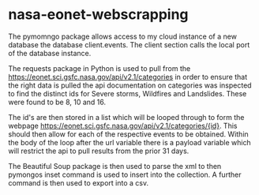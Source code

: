 # nasa-eonet-webscrapping

The pymomngo package allows access to my cloud instance of a new database the database client.events. The client section calls the local port of the database instance.

The requests package in Python is used to pull from the https://eonet.sci.gsfc.nasa.gov/api/v2.1/categories in order to ensure that the right data is pulled the api documentation on categories was inspected to find the distinct ids for Severe storms, Wildfires and Landslides. These were found to be 8, 10 and 16.

The id's are then stored in a list which will be looped through to form the webpage https://eonet.sci.gsfc.nasa.gov/api/v2.1/categories/{id}. This should then allow for each of the respective events to be obtained. Within the body of the loop after the url variable there is a payload variable which will restrict the api to pull results from the prior 31 days.

The Beautiful Soup package is then used to parse the xml to then pymongos inset command is used to insert into the collection. A further command is then used to export into a csv.
